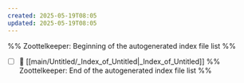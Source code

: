 ```yaml
---
created: 2025-05-19T08:05
updated: 2025-05-19T08:05
---
```

%% Zoottelkeeper: Beginning of the autogenerated index file list  %%
- [ ] 📄 [[main/Untitled/_Index_of_Untitled|_Index_of_Untitled]]
%% Zoottelkeeper: End of the autogenerated index file list  %%
